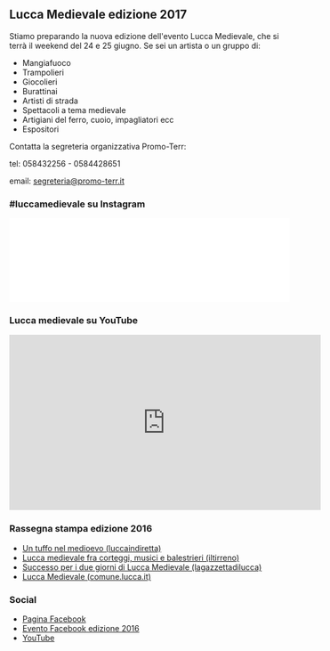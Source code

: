 ## Lucca Medievale edizione 2017

Stiamo preparando la nuova edizione dell'evento Lucca Medievale, che si terrà il weekend del 24 e 25 giugno. Se sei un artista o un gruppo di:

* Mangiafuoco
* Trampolieri
* Giocolieri
* Burattinai
* Artisti di strada
* Spettacoli a tema medievale
* Artigiani del ferro, cuoio, impagliatori ecc
* Espositori

Contatta la segreteria organizzativa Promo-Terr:

tel: 058432256 - 0584428651 

email: [segreteria@promo-terr.it](mailto:segreteria@promo-terr.it)

### #luccamedievale su Instagram

<!-- LightWidget WIDGET --><script src="//lightwidget.com/widgets/lightwidget.js"></script><iframe src="//lightwidget.com/widgets/a9530d5c2dba5ceda13ab2bce71db594.html" scrolling="no" allowtransparency="true" class="lightwidget-widget" style="width: 100%; border: 0; overflow: hidden;"></iframe>

### Lucca medievale su YouTube

<iframe width="560" height="315" src="https://www.youtube.com/embed/videoseries?list=PLGmFjg-_N7COfovMy0z5-9uYcLXp1Tec-&amp;showinfo=0" frameborder="0" allowfullscreen></iframe>

### Rassegna stampa edizione 2016

* [Un tuffo nel medioevo (luccaindiretta)](http://www.luccaindiretta.it/cultura-e-spettacoli/item/71635-lucca-un-tuffo-nel-medioevo-foto.html)
* [Lucca medievale fra corteggi, musici e balestrieri (iltirreno)](http://iltirreno.gelocal.it/lucca/cronaca/2016/05/23/news/lucca-medievale-fra-corteggi-musici-e-balestrieri-1.13526949)
* [Successo per i due giorni di Lucca Medievale (lagazzettadilucca)](http://www.lagazzettadilucca.it/index.php/l-evento/2016/06/successo-per-i-due-giorni-di-lucca-medievale/)
* [Lucca Medievale (comune.lucca.it)](http://www.comune.lucca.it/flex/cm/pages/ServeBLOB.php/L/IT/IDPagina/15889)

### Social

* [Pagina Facebook](https://www.facebook.com/luccamedievale/)
* [Evento Facebook edizione 2016](https://www.facebook.com/events/1730372070582555/)
* [YouTube](https://www.youtube.com/playlist?list=PLGmFjg-_N7COfovMy0z5-9uYcLXp1Tec-)
